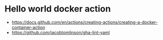 # Hello world docker action

- https://docs.github.com/en/actions/creating-actions/creating-a-docker-container-action
- https://github.com/jacobtomlinson/gha-lint-yaml
